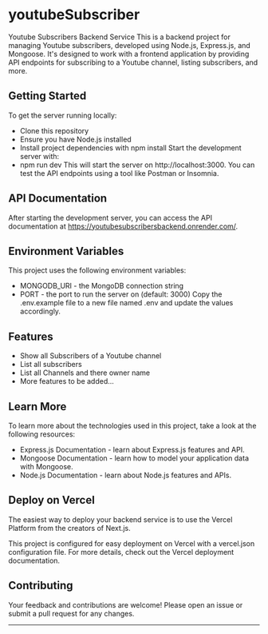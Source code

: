 # youtubeSubscriber
Youtube Subscribers Backend Service
This is a backend project for managing Youtube subscribers, developed using Node.js, Express.js, and Mongoose. It's designed to work with a frontend application by providing API endpoints for subscribing to a Youtube channel, listing subscribers, and more.

## Getting Started
To get the server running locally:

- Clone this repository
- Ensure you have Node.js installed
- Install project dependencies with npm install
Start the development server with:
- npm run dev
This will start the server on http://localhost:3000. You can test the API endpoints using a tool like Postman or Insomnia.

## API Documentation
After starting the development server, you can access the API documentation at https://youtubesubscribersbackend.onrender.com/.

## Environment Variables
This project uses the following environment variables:

- MONGODB_URI - the MongoDB connection string
- PORT - the port to run the server on (default: 3000)
Copy the .env.example file to a new file named .env and update the values accordingly.

## Features
- Show all Subscribers of a Youtube channel 
- List all subscribers
- List all Channels and there owner name
- More features to be added...
  
## Learn More
To learn more about the technologies used in this project, take a look at the following resources:

- Express.js Documentation - learn about Express.js features and API.
- Mongoose Documentation - learn how to model your application data with Mongoose.
- Node.js Documentation - learn about Node.js features and APIs.
  
## Deploy on Vercel
The easiest way to deploy your backend service is to use the Vercel Platform from the creators of Next.js.

This project is configured for easy deployment on Vercel with a vercel.json configuration file. For more details, check out the Vercel deployment documentation.

## Contributing
Your feedback and contributions are welcome! Please open an issue or submit a pull request for any changes.




----------------------------------------------------------------------------------------------------------------------------------------------------------

